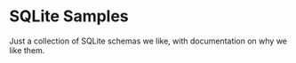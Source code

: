 # SQLite Samples
Just a collection of SQLite schemas we like, with documentation on why we like them.
